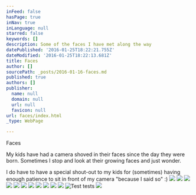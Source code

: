 ```yaml
---
inFeed: false
hasPage: true
inNav: true
inLanguage: null
starred: false
keywords: []
description: Some of the faces I have met along the way
datePublished: '2016-01-25T18:22:21.755Z'
dateModified: '2016-01-25T18:22:13.681Z'
title: Faces
author: []
sourcePath: _posts/2016-01-16-faces.md
published: true
authors: []
publisher:
  name: null
  domain: null
  url: null
  favicon: null
url: faces/index.html
_type: WebPage

---
```

Faces

My kids have had a camera shoved in their faces since the day they were born. Sometimes I stop and look at their growing faces and just wonder. 

I do have to have a special shout-out to my kids for (sometimes) having enough patience to sit in front of my camera "because I said so" :) ![](https://s3-us-west-2.amazonaws.com/the-grid-img/p/cfd67bd8a497a4b078f1f7c1c90239c2cf88501f.png)
![](https://s3-us-west-2.amazonaws.com/the-grid-img/p/30f109e5e501c097b16a0e9a73a473a85d31d77d.png)
![](https://s3-us-west-2.amazonaws.com/the-grid-img/p/730eead74e88a665f578b63decf944b0c47c9820.png)
![](https://s3-us-west-2.amazonaws.com/the-grid-img/p/f67c370019f20e1c4016b49c4c7b90dc8c49b7ae.png)
![](https://s3-us-west-2.amazonaws.com/the-grid-img/p/0180e46431008a07f520bc7d68412a458e00f928.png)
![](https://s3-us-west-2.amazonaws.com/the-grid-img/p/40bad4962a7094c3c2b6e9783f6fc9d87f583e3c.png)
![](https://s3-us-west-2.amazonaws.com/the-grid-img/p/b5fb62eab667aac2ba0e9381e9adc6daac1e689e.png)
![](https://s3-us-west-2.amazonaws.com/the-grid-img/p/e9441c26161c55bbabe7644cf15a9e7fcb55e9fa.png)
![](https://s3-us-west-2.amazonaws.com/the-grid-img/p/4201cc8d977c9f436297c1b754bac510165fd958.png)
![](https://s3-us-west-2.amazonaws.com/the-grid-img/p/66135aeae7ca44a57c85c23e94eab36a0f4dbd95.png)
![](https://s3-us-west-2.amazonaws.com/the-grid-img/p/d1ebad2ed0ada11be83dd97d89c8ac3d85f41e7a.png)
![Test tests ](https://s3-us-west-2.amazonaws.com/the-grid-img/p/01ac4d1c35708d66492f977a3f1aede75c1ddc5f.png)
![](https://s3-us-west-2.amazonaws.com/the-grid-img/p/2a62b283846ff7dca6cd38bcbad5d541c3f7455d.png)